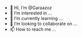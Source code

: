 - 👋 Hi, I’m @Garaazoz
- 👀 I’m interested in ...
- 🌱 I’m currently learning ...
- 💞️ I’m looking to collaborate on ...
- 📫 How to reach me ...

<!---
Garaazoz/Garaazoz is a ✨ special ✨ repository because its `README.md` (this file) appears on your GitHub profile.
You can click the Preview link to take a look at your changes.
--->
